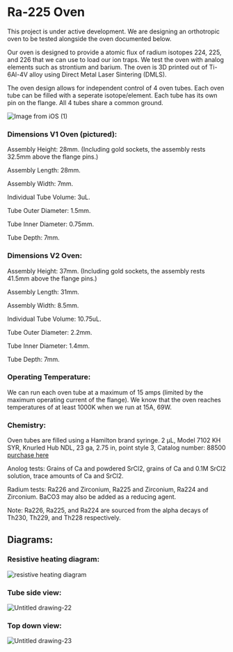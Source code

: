 # Ra-225 Oven
This project is under active development. We are designing an orthotropic oven to be tested alongside the oven documented below. 

Our oven is designed to provide a atomic flux of radium isotopes 224, 225, and 226 that we can use to load our ion traps. We test the oven with analog elements such as strontium and barium. The oven is 3D printed out of Ti-6Al-4V alloy using Direct Metal Laser Sintering (DMLS).

The oven design allows for independent control of 4 oven tubes. Each oven tube can be filled with a seperate isotope/element. Each tube has its own pin on the flange. All 4 tubes share a common ground. 


![Image from iOS (1)](https://user-images.githubusercontent.com/59063892/97647675-19d32900-1a10-11eb-8847-1ad9ca5afd6a.jpg)

### Dimensions V1 Oven (pictured):
  Assembly Height: 28mm. (Including gold sockets, the assembly rests 32.5mm above the flange pins.)
  
  Assembly Length: 28mm.
  
  Assembly Width: 7mm.
  
  Individual Tube Volume: 3uL.
  
  Tube Outer Diameter: 1.5mm.
  
  Tube Inner Diameter: 0.75mm.
  
  Tube Depth: 7mm.
  
### Dimensions V2 Oven:
  Assembly Height: 37mm. (Including gold sockets, the assembly rests 41.5mm above the flange pins.)
  
  Assembly Length: 31mm.
  
  Assembly Width: 8.5mm.
  
  Individual Tube Volume: 10.75uL.
  
  Tube Outer Diameter: 2.2mm.
  
  Tube Inner Diameter: 1.4mm.
  
  Tube Depth: 7mm.
  
### Operating Temperature:
We can run each oven tube at a maximum of 15 amps (limited by the maximum operating current of the flange). We know that the oven reaches temperatures of at least 1000K when we run at 15A, 69W. 

### Chemistry:

Oven tubes are filled using a Hamilton brand syringe. 2 µL, Model 7102 KH SYR, Knurled Hub NDL, 23 ga, 2.75 in, point style 3, Catalog number: 88500
[purchase here](https://www.hamiltoncompany.com/laboratory-products/syringes/88500)

Anolog tests: Grains of Ca and powdered SrCl2, grains of Ca and 0.1M SrCl2 solution, trace amounts of Ca and SrCl2. 

Radium tests: Ra226 and Zirconium, Ra225 and Zirconium, Ra224 and Zirconium. BaCO3 may also be added as a reducing agent.

Note: Ra226, Ra225, and Ra224 are sourced from the alpha decays of Th230, Th229, and Th228 respectively. 

## Diagrams: 

### Resistive heating diagram:
![resistive heating diagram](https://user-images.githubusercontent.com/59063892/97648399-df6a8b80-1a11-11eb-859c-16592824e004.png)

### Tube side view: 
![Untitled drawing-22](https://user-images.githubusercontent.com/59063892/97648586-61f34b00-1a12-11eb-88e6-a09ac790a846.png)

### Top down view:
![Untitled drawing-23](https://user-images.githubusercontent.com/59063892/97648666-8cdd9f00-1a12-11eb-9ff0-4c6a4e08561c.png)

